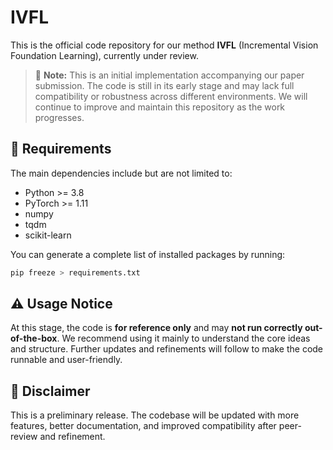 # IVFL

This is the official code repository for our method **IVFL** (Incremental Vision Foundation Learning), currently under review.

> 📌 **Note:** This is an initial implementation accompanying our paper submission. The code is still in its early stage and may lack full compatibility or robustness across different environments. We will continue to improve and maintain this repository as the work progresses.

## 🔧 Requirements

The main dependencies include but are not limited to:

- Python >= 3.8  
- PyTorch >= 1.11  
- numpy  
- tqdm  
- scikit-learn  

You can generate a complete list of installed packages by running:
```bash
pip freeze > requirements.txt
````


## ⚠️ Usage Notice

At this stage, the code is **for reference only** and may **not run correctly out-of-the-box**.
We recommend using it mainly to understand the core ideas and structure.
Further updates and refinements will follow to make the code runnable and user-friendly.


## 📌 Disclaimer

This is a preliminary release. The codebase will be updated with more features, better documentation, and improved compatibility after peer-review and refinement.

